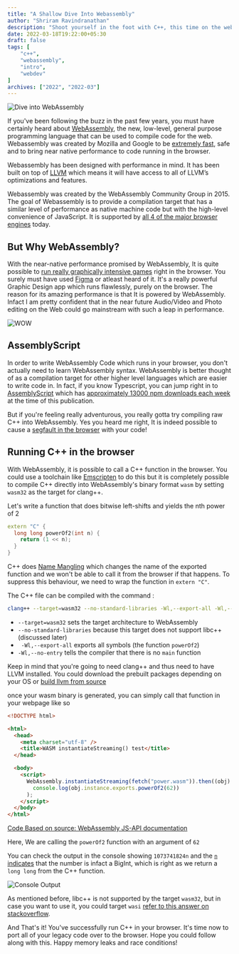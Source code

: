```yaml
---
title: "A Shallow Dive Into Webassembly"
author: "Shriram Ravindranathan"
description: "Shoot yourself in the foot with C++, this time on the web"
date: 2022-03-18T19:22:00+05:30
draft: false
tags: [
    "c++",
    "webassembly",
    "intro",
    "webdev"
]
archives: ["2022", "2022-03"]
---
```

![Dive into WebAssembly](/images/WA.png)

If you've been following the buzz in the past few years, you must have certainly heard about [WebAssembly](https://webassembly.org), the new, low-level, general purpose programming language that can be used to compile code for the web.
Webassembly was created by Mozilla and Google to be [extremely fast](https://medium.com/@torch2424/webassembly-is-fast-a-real-world-benchmark-of-webassembly-vs-es6-d85a23f8e193), safe and to bring near native performance to code running in the browser.

Webassembly has been designed with performance in mind. It has been built on top of [LLVM](https://github.com/llvm/llvm-project) which means it will have access to all of LLVM’s optimizations and features.

Webassembly was created by the WebAssembly Community Group in 2015. The goal of Webassembly is to provide a compilation target that has a similar level of performance as native machine code but with the high-level convenience of JavaScript. It is supported by [all 4 of the major browser engines](https://webassembly.org/roadmap/) today.

## But Why WebAssembly?
With the near-native performance promised by WebAssembly, It is quite possible to [run really graphically intensive games](https://www.infoq.com/news/2019/07/doom3-web-assembly-port/) right in the browser. 
You surely must have used [Figma](https://www.figma.com) or atleast heard of it. It's a really powerful Graphic Design app which runs flawlessly, purely on the browser. The reason for its amazing performance is that It is powered by WebAssembly. 
Infact I am pretty confident that in the near future Audio/Video and Photo editing on the Web could go mainstream with such a leap in performance.


![WOW](/images/WOW.png)

## AssemblyScript

In order to write WebAssembly Code which runs in your browser, you don't actually need to learn WebAssembly syntax. WebAssembly is better thought of as a compilation target for other higher level languages which are easier to write code in.
In fact, if you know Typescript, you can jump right in to [AssemblyScript](https://www.assemblyscript.org/) which has [approximately 13000 npm downloads each week](https://www.npmjs.com/package/assemblyscript) at the time of this publication.

But if you're feeling really adventurous, you really gotta try compiling raw C++ into WebAssembly. Yes you heard me right, It is indeed possible to cause a [segfault in the browser](https://stackoverflow.com/questions/55583474/how-do-i-debug-an-emscripten-segmentation-fault-due-to-exceeding-the-available-d) with your code!

## Running C++ in the browser

With WebAssembly, it is possible to call a C++ function in the browser. You could use a toolchain like [Emscripten](https://emscripten.org) to do this but it is completely possible to compile C++ directly into WebAssembly's binary format `wasm` by setting `wasm32` as the target for clang++.

Let's write a function that does bitwise left-shifts and yields the nth power of 2

```c++
extern "C" {
  long long powerOf2(int n) {
    return (1 << n);
  }
}
``` 
C++ does [Name Mangling](https://en.wikipedia.org/wiki/Name_mangling) which changes the name of the exported function and we won't be able to call it from the browser if that happens. To suppress this behaviour, we need to wrap the function in `extern "C"`.

The C++ file can be compiled with the command :

```bash
clang++ --target=wasm32 --no-standard-libraries -Wl,--export-all -Wl,--no-entry -o power.wasm power.cpp
```

- `--target=wasm32` sets the target architecture to WebAssembly
- `--no-standard-libraries` because this target does not support libc++ (discussed later)
- ` -Wl,--export-all` exports all symbols (the function `powerOf2`) 
- `-Wl,--no-entry` tells the compiler that there is no `main` function

Keep in mind that you're going to need clang++ and thus need to have LLVM installed.
You could download the prebuilt packages depending on your OS or [build llvm from source](https://llvm.org/docs/GettingStarted.html)

once your wasm binary is generated, you can simply call that function in your webpage like so


```html
<!DOCTYPE html>

<html>
  <head>
    <meta charset="utf-8" />
    <title>WASM instantiateStreaming() test</title>
  </head>

  <body>
    <script>
      WebAssembly.instantiateStreaming(fetch("power.wasm")).then((obj) =>
        console.log(obj.instance.exports.powerOf2(62))
      );
    </script>
  </body>
</html>
``` 
[Code Based on source: WebAssembly JS-API documentation](https://github.com/mdn/webassembly-examples/blob/master/js-api-examples/instantiate-streaming.html)

Here, We are calling the `powerOf2` function with an argument of `62`

You can check the output in the console showing `1073741824n` and the [`n`
indicates](https://developer.mozilla.org/en-US/docs/Web/JavaScript/Reference/Global_Objects/BigInt) that the number is infact a BigInt, which is right as we return a `long long` from the C++ function.

![Console Output](/images/console-wa-output.png)

As mentioned before, libc++ is not supported by the target `wasm32`, but in case you want to use it, you could target `wasi` [refer to this answer on stackoverflow](https://stackoverflow.com/a/67174440/11335534). 

And That's it! You've successfully run C++ in your browser. 
It's time now to port all of your legacy code over to the browser. Hope you could follow along with this. Happy memory leaks and race conditions!
